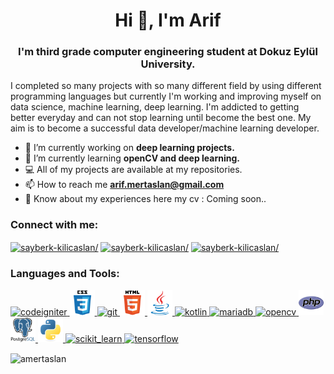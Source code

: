 <h1 align="center">Hi 👋, I'm Arif</h1>
<h3 align="center">I'm third grade computer engineering student at Dokuz Eylül University.</h3>
I completed so many projects with so many different field by using different programming languages but currently I'm working and improving myself on data science, machine learning, deep learning. I'm addicted to getting better everyday and can not stop learning until become the best one. My aim is to become a successful data developer/machine learning developer.</br>


- 🔭 I’m currently working on **deep learning projects.**
- 🌱 I’m currently learning **openCV and deep learning.**
- 💻 All of my projects are available at my repositories.
- 📫 How to reach me **arif.mertaslan@gmail.com**
- 📄 Know about my experiences here my cv : Coming soon..

<h3 align="left">Connect with me:</h3>
<p align="left">
<a href="https://www.linkedin.com/in/arifmertaslan/" target="blank"><img align="center" src="https://cdn.jsdelivr.net/npm/simple-icons@3.0.1/icons/linkedin.svg" alt="sayberk-kilicaslan/" height="30" width="40" /></a>
 <a href="https://www.instagram.com/arifmertaslan/" target="blank"><img align="center" src="https://cdn.jsdelivr.net/npm/simple-icons@3.0.1/icons/instagram.svg" alt="sayberk-kilicaslan/" height="30" width="40" /></a>
 <a href="https://twitter.com/aamertaslan" target="blank"><img align="center" src="https://cdn.jsdelivr.net/npm/simple-icons@3.0.1/icons/twitter.svg" alt="sayberk-kilicaslan/" height="30" width="40" /></a>
</p>

<h3 align="left">Languages and Tools:</h3>
<p align="left"> <a href="https://codeigniter.com" target="_blank"> <img src="https://cdn.worldvectorlogo.com/logos/codeigniter.svg" alt="codeigniter" width="40" height="40"/> </a> <a href="https://www.w3schools.com/css/" target="_blank"> <img src="https://raw.githubusercontent.com/devicons/devicon/master/icons/css3/css3-original-wordmark.svg" alt="css3" width="40" height="40"/> </a> <a href="https://git-scm.com/" target="_blank"> <img src="https://www.vectorlogo.zone/logos/git-scm/git-scm-icon.svg" alt="git" width="40" height="40"/> </a> <a href="https://www.w3.org/html/" target="_blank"> <img src="https://raw.githubusercontent.com/devicons/devicon/master/icons/html5/html5-original-wordmark.svg" alt="html5" width="40" height="40"/> </a> <a href="https://www.java.com" target="_blank"> <img src="https://raw.githubusercontent.com/devicons/devicon/master/icons/java/java-original.svg" alt="java" width="40" height="40"/> </a> <a href="https://kotlinlang.org" target="_blank"> <img src="https://www.vectorlogo.zone/logos/kotlinlang/kotlinlang-icon.svg" alt="kotlin" width="40" height="40"/> </a> <a href="https://mariadb.org/" target="_blank"> <img src="https://www.vectorlogo.zone/logos/mariadb/mariadb-icon.svg" alt="mariadb" width="40" height="40"/> </a> <a href="https://opencv.org/" target="_blank"> <img src="https://www.vectorlogo.zone/logos/opencv/opencv-icon.svg" alt="opencv" width="40" height="40"/> </a> <a href="https://www.php.net" target="_blank"> <img src="https://raw.githubusercontent.com/devicons/devicon/master/icons/php/php-original.svg" alt="php" width="40" height="40"/> </a> <a href="https://www.postgresql.org" target="_blank"> <img src="https://raw.githubusercontent.com/devicons/devicon/master/icons/postgresql/postgresql-original-wordmark.svg" alt="postgresql" width="40" height="40"/> </a> <a href="https://www.python.org" target="_blank"> <img src="https://raw.githubusercontent.com/devicons/devicon/master/icons/python/python-original.svg" alt="python" width="40" height="40"/> </a> <a href="https://scikit-learn.org/" target="_blank"> <img src="https://upload.wikimedia.org/wikipedia/commons/0/05/Scikit_learn_logo_small.svg" alt="scikit_learn" width="40" height="40"/> </a> <a href="https://www.tensorflow.org" target="_blank"> <img src="https://www.vectorlogo.zone/logos/tensorflow/tensorflow-icon.svg" alt="tensorflow" width="40" height="40"/> </a> </p>
<p><img align="center" src="https://github-readme-stats.vercel.app/api/top-langs?username=amertaslan&show_icons=true&theme=tokyonight&locale=en&layout=compact" alt="amertaslan" /></p>
